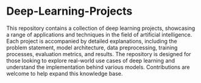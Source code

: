 # Deep-Learning-Projects

This repository contains a collection of deep learning projects, showcasing a range of applications and techniques in the field of artificial intelligence. Each project is accompanied by detailed explanations, including the problem statement, model architecture, data preprocessing, training processes, evaluation metrics, and results. The repository is designed for those looking to explore real-world use cases of deep learning and understand the implementation behind various models. Contributions are welcome to help expand this knowledge base.
